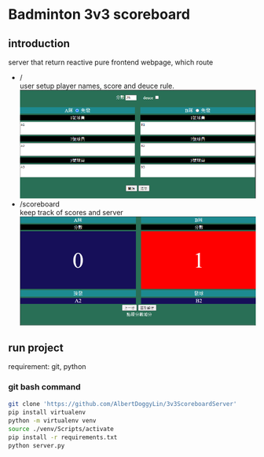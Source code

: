 # Badminton 3v3 scoreboard

## introduction

server that return reactive pure frontend webpage, which route

- /\
    user setup player names, score and deuce rule.
    ![pic not found](resource/index_demo.png)
- /scoreboard\
    keep track of scores and server
    ![pic not found](resource/scoreboard_demo.png)

## run project

requirement: git, python

### git bash command

```bash
git clone 'https://github.com/AlbertDoggyLin/3v3ScoreboardServer'
pip install virtualenv
python -m virtualenv venv
source ./venv/Scripts/activate
pip install -r requirements.txt
python server.py
```
